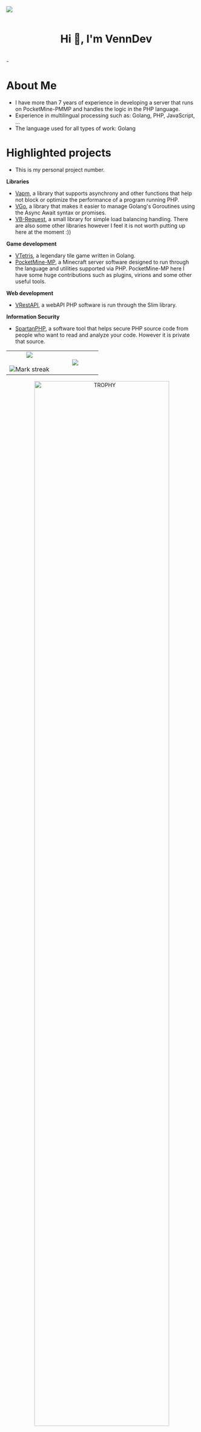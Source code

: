 
<!--horizontal divider(gradiant)-->
<img src="https://user-images.githubusercontent.com/73097560/115834477-dbab4500-a447-11eb-908a-139a6edaec5c.gif">

<!--h1 without bottom border-->
<div id="user-content-toc">
  <ul align="center">
    <summary><h1 style="display: inline-block">Hi 👋, I'm VennDev</h1></summary>
  </ul>
</div>
-

# About Me
- I have more than 7 years of experience in developing a server that runs on PocketMine-PMMP and handles the logic in the PHP language.
- Experience in multilingual processing such as: Golang, PHP, JavaScript, ...
- The language used for all types of work: Golang

# Highlighted projects
- This is my personal project number.

**Libraries**
- [Vapm](https://github.com/VennDev/Vapm), a library that supports asynchrony and other functions that help not block or optimize the performance of a program running PHP.
- [VGo](https://github.com/VennDev/VGo), a library that makes it easier to manage Golang's Goroutines using the Async Await syntax or promises.
- [VB-Request](https://github.com/VennDev/vb-request), a small library for simple load balancing handling.
There are also some other libraries however I feel it is not worth putting up here at the moment :))

**Game development**
- [VTetris](https://github.com/VennDev/VTetris), a legendary tile game written in Golang.
- [PocketMine-MP](https://github.com/pmmp/PocketMine-MP), a Minecraft server software designed to run through the language and utilities supported via PHP. PocketMine-MP here I have some huge contributions such as plugins, virions and some other useful tools.

**Web development**
- [VRestAPI](https://github.com/Nhom7-CNPM3/RestAPI), a webAPI PHP software is run through the Slim library.

**Information Security**
- [SpartanPHP](https://github.com/VennDev/SpartanPHP), a software tool that helps secure PHP source code from people who want to read and analyze your code. However it is private that source.

<!--- stats & Trophy (start) -->
<p align="center">
  <!--- stats (start) -->
<table align="center">
<tr border="none">
<td width="50%" align="center">
  <img  align="center"  src="https://github-readme-stats.vercel.app/api?username=VennDev&theme=gruvbox&show_icons=true&count_private=true" />
  <br></br>
  <img  title="🔥 Get streak stats for your profile at git.io/streak-stats" alt="Mark streak" src="https://github-readme-streak-stats.herokuapp.com/?user=VennDev&theme=gruvbox&hide_border=false" /> 
</td>

<td width="50%" align="center">

  <img  align="center"  src="https://github-readme-stats.anuraghazra1.vercel.app/api/top-langs/?username=VennDev&theme=gruvbox&hide_border=false&no-bg=true&no-frame=true&langs_count=10"/>
  
  </td>
</tr>
</table>
<!--- stats (end) -->

<!--- trophy (start) -->
<div align=center>
  <a href="https://github.com/ryo-ma/github-profile-trophy" title="Go to Source">
      <img align="center" width=84% src="https://github-profile-trophy.vercel.app/?username=VennDev&theme=gruvbox&row=1&column=7&margin-h=15&margin-w=5&no-bg=true" alt="TROPHY" />
    </a>
</div>
</p>        
<!--- stats (end) -->


<!--h1 without bottom border-->
<div id="user-content-toc">
  <ul align="center">
    <summary><h2 style="display: inline-block">Technologies That I Know👨🏻‍💻</h2></summary>
  </ul>
</div>
<!--tech stack icons-->
<p align="center">
  <a href="https://skillicons.dev">
    <img src="https://skillicons.dev/icons?i=git,neovim,vim,cpp,c,cs,go,rust,php,js,ts,py,java,html,css,discord,docker,postgres,mysql,dotnet,redis,laravel,github,linux,mongodb,nextjs,nodejs,postman,react,vscode,eclipse,idea,phpstorm,rider,webstorm,bootstrap,visualstudio,ubuntu&perline=14" />
  </a>
</p>


<!--horizontal divider(gradiant)-->
<img src="https://user-images.githubusercontent.com/73097560/115834477-dbab4500-a447-11eb-908a-139a6edaec5c.gif">

